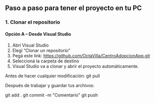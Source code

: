 ##  Paso a paso para tener el proyecto en tu PC

### 1. Clonar el repositorio

#### Opción A – Desde Visual Studio
1. Abrí Visual Studio
2. Elegí “Clonar un repositorio”
3. Pegá este link:
https://github.com/OctaVilla/CentroAdopcionApp.git
4. Seleccioná la carpeta de destino
5. Visual Studio va a clonar y abrir el proyecto automáticamente.

 Antes de hacer cualquier modificación:
 git pull

 Después de trabajar y guardar tus archivos:

git add .
git commit -m "Comentario"
git push



